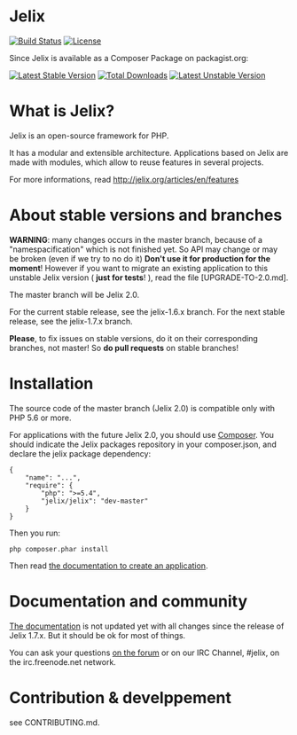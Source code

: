 # Jelix

[![Build Status](https://travis-ci.org/jelix/jelix.svg?branch=master)](https://travis-ci.org/jelix/jelix)
[![License](https://poser.pugx.org/jelix/jelix/license)](https://packagist.org/packages/jelix/jelix)

Since Jelix is available as a Composer Package on packagist.org:

[![Latest Stable Version](https://poser.pugx.org/jelix/jelix/v/stable)](https://packagist.org/packages/jelix/jelix)
[![Total Downloads](https://poser.pugx.org/jelix/jelix/downloads)](https://packagist.org/packages/jelix/jelix)
[![Latest Unstable Version](https://poser.pugx.org/jelix/jelix/v/unstable)](https://packagist.org/packages/jelix/jelix)


What is Jelix?
==============

Jelix is an open-source framework for PHP.

It has a modular and extensible architecture. Applications based on Jelix are made
with modules, which allow to reuse features in several projects.

For more informations, read http://jelix.org/articles/en/features

About stable versions and branches
==================================

**WARNING**: many changes occurs in the master branch, because of a "namespacification"
which is not finished yet. So API may change or may be broken (even if we try to no do it)
**Don't use it for production for the moment**! However if you want to migrate an existing
application to this unstable Jelix version ( **just for tests**! ), read the file
[UPGRADE-TO-2.0.md].

The master branch will be Jelix 2.0.

For the current stable release, see the jelix-1.6.x branch. For the next stable release,
see the jelix-1.7.x branch.

**Please**, to fix issues on stable versions, do it on their corresponding branches,
not master! So **do pull requests** on stable branches!

Installation
===========

The source code of the master branch (Jelix 2.0) is compatible only with PHP 5.6 or more.

For applications with the future Jelix 2.0, you should use
[Composer](http://getcomposer.org). You should indicate the Jelix packages repository
in your composer.json, and declare the jelix package dependency:

```
{
    "name": "...",
    "require": {
        "php": ">=5.4",
        "jelix/jelix": "dev-master"
    }
}
```

Then you run:

```
php composer.phar install
```

Then read [the documentation to create an application](http://docs.jelix.org/en/manual-1.7/create-application).

Documentation and community
========================

[The documentation](http://docs.jelix.org) is not updated yet with all changes since the
release of Jelix 1.7.x. But it should be ok for most of things.

You can ask your questions [on the forum](http://jelix.org/forums/forum/cat/2-english) or
on our IRC Channel, #jelix, on the irc.freenode.net network.

Contribution & develppement
===========================

see CONTRIBUTING.md.
